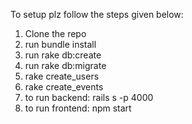 To setup plz follow the steps given below:

1. Clone the repo
2. run bundle install
3. run rake db:create
4. run rake db:migrate
5. rake create_users
6. rake create_events
7. to run backend: rails s -p 4000
8. to run frontend: npm start


